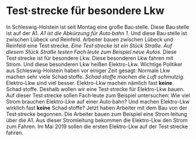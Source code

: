 # Test·strecke für besondere Lkw

In Schleswig-Holstein ist seit Montag eine große Bau·stelle. Diese Bau·stelle ist auf der A1. 
*A1 ist die Abkürzung für Auto·bahn 1.* Und diese Bau·stelle ist zwischen Lübeck und Reinfeld. Arbeiter bauen zwischen Lübeck und Reinfeld eine Test·strecke. 
*Eine Test·strecke ist ein Stück Straße.* 
*Auf diesem Stück Straße testen Fach·leute zum Beispiel neue Autos.* Diese Test·strecke ist für besondere Lkw. Diese besonderen Lkw fahren mit Strom. Und diese besonderen Lkw heißen Elektro-Lkw. 
Wichtige Politiker aus Schleswig-Holstein haben vor einiger Zeit gesagt: Normale Lkw machen sehr viele Schad·stoffe. 
*Schad·stoffe machen die Luft schmutzig.* Elektro-Lkw sind viel besser. Elektro-Lkw machen nämlich fast **keine** Schad·stoffe. Deshalb wollen wir eine Test·strecke für Elektro-Lkw bauen. Auf dieser Test·strecke sollen Fach·leute zum Beispiel untersuchen: Wie viel Strom brauchen Elektro-Lkw auf einer Auto·bahn? Und machen Elektro-Lkw wirklich fast **keine** Schad·stoffe? 
Jetzt haben Arbeiter mit dem Bau von der Test·strecke begonnen. Die Arbeiter bauen zum Beispiel eine Strom·leitung über die A1. Aus dieser Stromleitung bekommen die Elektro-Lkw den Strom zum Fahren. Im Mai 2019 sollen die ersten Elektro-Lkw auf der Test·strecke fahren. 
